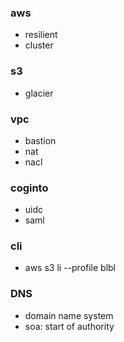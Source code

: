 ### aws
- resilient
- cluster

### s3 
- glacier


### vpc
- bastion
- nat
- nacl

### coginto
- uidc
- saml

### cli
- aws s3 li --profile blbl

### DNS
- domain name system
- soa: start of authority
